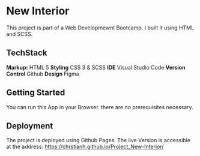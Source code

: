 # New Interior

This project is part of a Web Developmewnt Bootcamp. I built it using HTML and SCSS.

## TechStack

**Markup:** HTML 5
**Styling** CSS 3 & SCSS
**IDE** Visual Studio Code
**Version Control** Github
**Design** Figma

## Getting Started

You can run this App in your Browser. there are no prerequisites necessary.

## Deployment

The project is deployed using Github Pages. The live Version is accessible at the address: https://chrstianh.github.io/Project_New-Interior/
